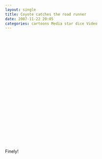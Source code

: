 ```yaml
---
layout: single
title: Coyote catches the road runner
date: 2007-11-22 20:05
categories: cartoons Media star dice Video
---
```

<object width="425" height="355"><param name="movie" value="http://www.youtube.com/v/KJJW7EF5aVk&rel=0&border=0"></param><param name="wmode" value="transparent"></param><embed src="http://www.youtube.com/v/KJJW7EF5aVk&rel=0&border=0" type="application/x-shockwave-flash" wmode="transparent" width="425" height="355"></embed></object>

Finely!
